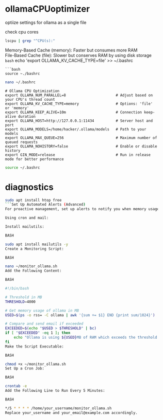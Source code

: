 # ollamaCPUoptimizer
optiize settings for ollama as a single file

check cpu cores
```bash
lscpu | grep "^CPU(s):"
```
Memory-Based Cache (memory): Faster but consumes more RAM<br />
File-Based Cache (file): Slower but conserves RAM by using disk storage
```bash```
echo 'export OLLAMA_KV_CACHE_TYPE=file' >> ~/.bashrc
```
```bash
source ~./bashrc
```



```bash
nano ~/.bashrc
```
```text
# Ollama CPU Optimization
export OLLAMA_NUM_PARALLEL=8                       # Adjust based on your CPU's thread count
export OLLAMA_KV_CACHE_TYPE=memory                 # Options: 'file' or 'memory'
export OLLAMA_KEEP_ALIVE=10m                       # Connection keep-alive duration
export OLLAMA_HOST=http://127.0.0.1:11434          # Server host and port
export OLLAMA_MODELS=/home/hacker/.ollama/models   # Path to your models
export OLLAMA_MAX_QUEUE=256                        # Maximum number of queued requests
export OLLAMA_NOHISTORY=false                      # Enable or disable history
export GIN_MODE=release                            # Run in release mode for better performance
```
```bash
source ~/.bashrc
```

# diagnostics
```bash
sudo apt install htop free
```Set Up Automated Alerts (Advanced)
For proactive management, set up alerts to notify you when memory usage exceeds certain thresholds.

Using cron and mail:

Install mailutils:

BASH

sudo apt install mailutils -y
Create a Monitoring Script:

BASH

nano ~/monitor_ollama.sh
Add the Following Content:

BASH

#!/bin/bash

# Threshold in MB
THRESHOLD=4000

# Get memory usage of ollama in MB
USED=$(ps -o rss= -C ollama | awk '{sum += $1} END {print sum/1024}')

# Compare and send email if exceeded
EXCEEDED=$(echo "$USED > $THRESHOLD" | bc)
if [ "$EXCEEDED" -eq 1 ]; then
    echo "Ollama is using ${USED}MB of RAM which exceeds the threshold of ${THRESHOLD}MB." | mail -s "Ollama Memory Alert" your_email@example.com
fi
Make the Script Executable:

BASH

chmod +x ~/monitor_ollama.sh
Set Up a Cron Job:

BASH

crontab -e
Add the Following Line to Run Every 5 Minutes:

BASH

*/5 * * * * /home/your_username/monitor_ollama.sh
Replace your_username and your_email@example.com accordingly.
